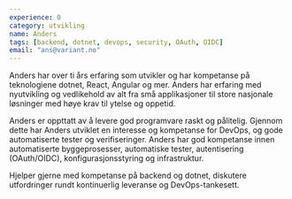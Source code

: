 ```yaml
---
experience: 0
category: utvikling
name: Anders
tags: [backend, dotnet, devops, security, OAuth, OIDC]
email: "ans@variant.no"
---
```


Anders har over ti års erfaring som utvikler og har kompetanse på teknologiene
dotnet, React, Angular og mer. Anders har erfaring med nyutvikling og
vedlikehold av alt fra små applikasjoner til store nasjonale løsninger med høye
krav til ytelse og oppetid.

Anders er oppttatt av å levere god programvare raskt og pålitelig. Gjennom dette
har Anders utviklet en interesse og kompetanse for DevOps, og gode automatiserte
tester og verifiseringer. Anders har god kompetanse innen automatiserte
byggeprosesser, automatiske tester, autentisering (OAuth/OIDC),
konfigurasjonsstyring og infrastruktur.

Hjelper gjerne med kompetanse på backend og dotnet, diskutere utfordringer rundt
kontinuerlig leveranse og DevOps-tankesett.
